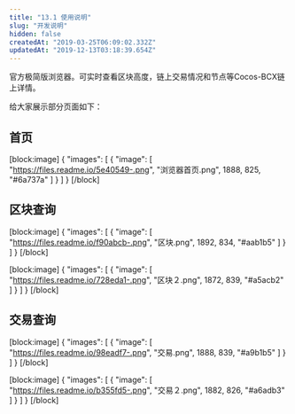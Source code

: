 ```yaml
---
title: "13.1 使用说明"
slug: "开发说明"
hidden: false
createdAt: "2019-03-25T06:09:02.332Z"
updatedAt: "2019-12-13T03:18:39.654Z"
---
```

官方极简版浏览器。可实时查看区块高度，链上交易情况和节点等Cocos-BCX链上详情。

给大家展示部分页面如下：

## 首页 
[block:image]
{
  "images": [
    {
      "image": [
        "https://files.readme.io/5e40549-.png",
        "浏览器首页.png",
        1888,
        825,
        "#6a737a"
      ]
    }
  ]
}
[/block]
## 区块查询 
[block:image]
{
  "images": [
    {
      "image": [
        "https://files.readme.io/f90abcb-.png",
        "区块.png",
        1892,
        834,
        "#aab1b5"
      ]
    }
  ]
}
[/block]

[block:image]
{
  "images": [
    {
      "image": [
        "https://files.readme.io/728eda1-.png",
        "区块２.png",
        1872,
        839,
        "#a5acb2"
      ]
    }
  ]
}
[/block]
## 交易查询 
[block:image]
{
  "images": [
    {
      "image": [
        "https://files.readme.io/98eadf7-.png",
        "交易.png",
        1888,
        839,
        "#a9b1b5"
      ]
    }
  ]
}
[/block]

[block:image]
{
  "images": [
    {
      "image": [
        "https://files.readme.io/b355fd5-.png",
        "交易２.png",
        1882,
        826,
        "#a6adb3"
      ]
    }
  ]
}
[/block]